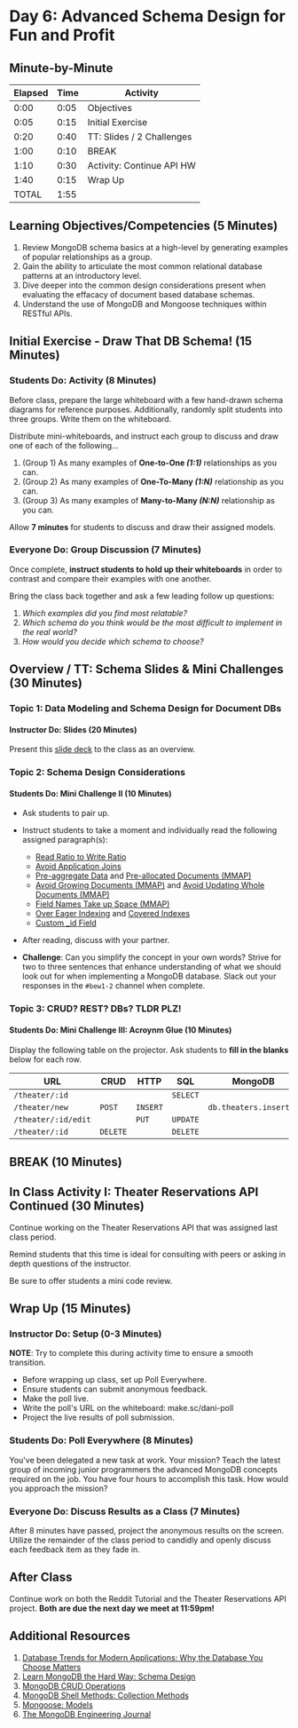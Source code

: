 # Day 6: Advanced Schema Design for Fun and Profit

## Minute-by-Minute

| **Elapsed** | **Time** | **Activity**               |
| ----------- | -------- | ---------------------------|
| 0:00        | 0:05     | Objectives                 |
| 0:05        | 0:15     | Initial Exercise           |
| 0:20        | 0:40     | TT: Slides / 2 Challenges  |
| 1:00        | 0:10     | BREAK                      |
| 1:10        | 0:30     | Activity: Continue API HW  |
| 1:40        | 0:15     | Wrap Up                    |
| TOTAL       | 1:55     |                            |

## Learning Objectives/Competencies (5 Minutes)

1. Review MongoDB schema basics at a high-level by generating examples of popular relationships as a group.
1. Gain the ability to articulate the most common relational database patterns at an introductory level.
1. Dive deeper into the common design considerations present when evaluating the effacacy of document based database schemas.
1. Understand the use of MongoDB and Mongoose techniques within RESTful APIs.

## Initial Exercise - Draw That DB Schema! (15 Minutes)

### Students Do: Activity (8 Minutes)

Before class, prepare the large whiteboard with a few hand-drawn schema diagrams for reference purposes. Additionally, randomly split students into three groups. Write them on the whiteboard.

Distribute mini-whiteboards, and instruct each group to discuss and draw one of each of the following...

1. (Group 1) As many examples of **One-to-One _(1:1)_** relationships as you can.
1. (Group 2) As many examples of **One-To-Many _(1:N)_** relationship as you can.
1. (Group 3) As many examples of **Many-to-Many _(N:N)_** relationship as you can.

Allow **7 minutes** for students to discuss and draw their assigned models.

### Everyone Do: Group Discussion (7 Minutes)

Once complete, **instruct students to hold up their whiteboards** in order to contrast and compare their examples with one another.

Bring the class back together and ask a few leading follow up questions:

1. _Which examples did you find most relatable?_
1. _Which schema do you think would be the most difficult to implement in the real world?_
1. _How would you decide which schema to choose?_

## Overview / TT: Schema Slides & Mini Challenges (30 Minutes)

### Topic 1: Data Modeling and Schema Design for Document DBs

#### Instructor Do: Slides (20 Minutes)

Present this [slide deck](https://www.slideshare.net/mongodb/jakes-schema-design-houston-mug-20150311) to the class as an overview.

### Topic 2: Schema Design Considerations

#### Students Do: Mini Challenge II (10 Minutes)

* Ask students to pair up.
* Instruct students to take a moment and individually read the following assigned paragraph(s):
    * [Read Ratio to Write Ratio](http://learnmongodbthehardway.com/schema/schemadesign/#read-ratio-to-write-ratio)
    * [Avoid Application Joins](http://learnmongodbthehardway.com/schema/schemadesign/#avoid-application-joins)
    * [Pre-aggregate Data](http://learnmongodbthehardway.com/schema/schemadesign/#preaggregate-data) and [Pre-allocated Documents (MMAP)](http://learnmongodbthehardway.com/schema/schemadesign/#preallocated-documents-mmap)
    * [Avoid Growing Documents (MMAP)](http://learnmongodbthehardway.com/schema/schemadesign/#avoid-growing-documents-mmap) and [Avoid Updating Whole Documents (MMAP)](http://learnmongodbthehardway.com/schema/schemadesign/#avoid-updating-whole-documents-mmap)
    * [Field Names Take up Space (MMAP)](http://learnmongodbthehardway.com/schema/schemadesign/#field-names-take-up-space-mmap)
    * [Over Eager Indexing](http://learnmongodbthehardway.com/schema/schemadesign/#over-eager-indexing) and [Covered Indexes](http://learnmongodbthehardway.com/schema/schemadesign/#covered-indexes)
    * [Custom _id Field](http://learnmongodbthehardway.com/schema/schemadesign/#custom-id-field)

* After reading, discuss with your partner.
* **Challenge**: Can you simplify the concept in your own words? Strive for two to three sentences that enhance understanding of what we should look out for when implementing a MongoDB database. Slack out your responses in the `#bew1-2` channel when complete.

### Topic 3: CRUD? REST? DBs? TLDR PLZ!

#### Students Do: Mini Challenge III: Acroynm Glue (10 Minutes)

Display the following table on the projector. Ask students to **fill in the blanks** below for each row.

| **URL**             | **CRUD** | **HTTP**    | **SQL**  | **MongoDB**                  | **Mongoose**                  |
| ------------------- | -------- | ----------- |--------- | ---------------------------- | ----------------------------- |
| `/theater/:id`      |          |             | `SELECT` |                              | `Theater.find({})`            |
| `/theater/new`      | `POST`   | `INSERT`    |          | `db.theaters.insert()`       |                               |
| `/theater/:id/edit` |          | `PUT`       | `UPDATE` |                              |                               |
| `/theater/:id`      | `DELETE` |             | `DELETE` |                              |                               |

## BREAK (10 Minutes)

## In Class Activity I: Theater Reservations API Continued (30 Minutes)

Continue working on the Theater Reservations API that was assigned last class period.

Remind students that this time is ideal for consulting with peers or asking in depth questions of the instructor.

Be sure to offer students a mini code review.

## Wrap Up (15 Minutes)

### Instructor Do: Setup (0-3 Minutes)

**NOTE**: Try to complete this during activity time to ensure a smooth transition.

* Before wrapping up class, set up Poll Everywhere.
* Ensure students can submit anonymous feedback.
* Make the poll live.
* Write the poll's URL on the whiteboard: make.sc/dani-poll
* Project the live results of poll submission.

### Students Do: Poll Everywhere (8 Minutes)

You've been delegated a new task at work. Your mission? Teach the latest group of incoming junior programmers the advanced MongoDB concepts required on the job. You have four hours to accomplish this task. How would you approach the mission?

### Everyone Do: Discuss Results as a Class (7 Minutes)

After 8 minutes have passed, project the anonymous results on the screen. Utilize the remainder of the class period to candidly and openly discuss each feedback item as they fade in.

## After Class

Continue work on both the Reddit Tutorial and the Theater Reservations API project. **Both are due the next day we meet at 11:59pm!**

## Additional Resources

1. [Database Trends for Modern Applications: Why the Database You Choose Matters](https://www.slideshare.net/mongodb/database-trends-for-modern-applications-why-the-database-you-choose-matters)
1. [Learn MongoDB the Hard Way: Schema Design](http://learnmongodbthehardway.com/schema/schemadesign/)
1. [MongoDB CRUD Operations](https://docs.mongodb.com/manual/crud/)
1. [MongoDB Shell Methods: Collection Methods](https://docs.mongodb.com/manual/reference/method/js-collection/)
1. [Mongoose: Models](https://mongoosejs.com/docs/models.html)
1. [The MongoDB Engineering Journal](https://engineering.mongodb.com)
